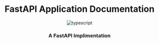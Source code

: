 <div align="center">
  <h1>FastAPI Application Documentation</h1>
  <div>
    <img src="https://img.shields.io/badge/-Python-black?style=for-the-badge&logoColor=white&logo=python&color=FFD700" alt="typescript" />
  </div>
  <h3 align="center">A FastAPI Implimentation</h3>
</div>
